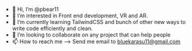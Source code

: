 - 👋 Hi, I’m @pbear11
- 👀 I’m interested in Front end development, VR and AR.
- 🌱 I’m currently learning TailwindCSS and bunch of other new ways to write code efficiently and clean.
- 💞️ I’m looking to collaborate on any project that can help people
- 📫 How to reach me --> Send me email to bluekarasu11@gmail.com

<!---
pbear11/pbear11 is a ✨ special ✨ repository because its `README.md` (this file) appears on your GitHub profile.
You can click the Preview link to take a look at your changes.
--->
